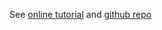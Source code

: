 See [online tutorial](https://realpython.com/python-web-applications/) and [github repo](https://github.com/realpython/materials/tree/master/python-web-applications)